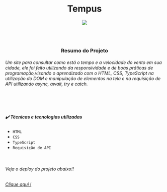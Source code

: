 <h1 align="center"> Tempus </h1>
<p align="center">
<img loading="lazy" src="http://img.shields.io/static/v1?label=STATUS&message=%20CONCLUIDO&color=GREEN&style=for-the-badge"/>
</p>
<br>
<br>
<h3 align="center">Resumo do Projeto</h3>
<h6>Um site para consultar como está o tempo e a velocidade do vento em sua cidade, ele foi feito utilizando da responsividade e de boas práticas de programação,visando o aprendizado com o HTML, CSS, TypeScript na utilização do DOM e manipulação de elementos na tela e na requisição de API utilizando async, await, try e catch.</h6>
<br>
<br>
<h5>✔️ Técnicas e tecnologias utilizadas</h5>

- `HTML`
- `CSS`
- `TypeScript`
- `Requisição de API`


<br>
<h6>Veja o deploy do projeto abaixo!!</h6>
 <a href="https://tempus-fnovitchs-projects.vercel.app" target="_blank"><em>Clique aqui !</em></a>
